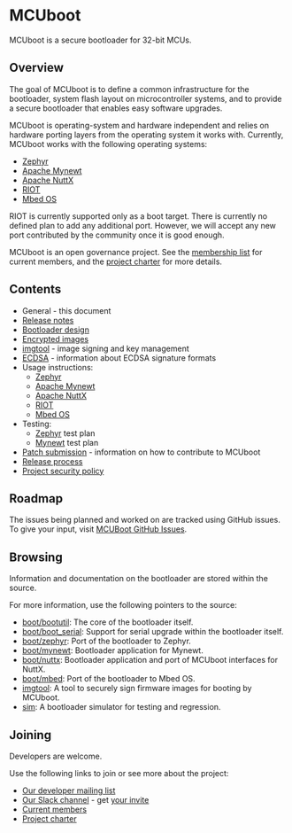 # MCUboot

MCUboot is a secure bootloader for 32-bit MCUs.

## Overview

The goal of MCUboot is to define a common infrastructure for the bootloader, system flash layout on microcontroller systems, and to provide a secure bootloader that enables easy software upgrades.

MCUboot is operating-system and hardware independent and relies on hardware porting layers from the operating system it works with.
Currently, MCUboot works with the following operating systems:
- [Zephyr](https://www.zephyrproject.org/)
- [Apache Mynewt](https://mynewt.apache.org/)
- [Apache NuttX](https://nuttx.apache.org/)
- [RIOT](https://www.riot-os.org/)
- [Mbed OS](https://os.mbed.com/)

RIOT is currently supported only as a boot target.
There is currently no defined plan to add any additional port.
However, we will accept any new port contributed by the community once it is good enough.

MCUboot is an open governance project.
See the [membership list](https://github.com/mcu-tools/mcuboot/wiki/Members) for current members, and the [project charter](https://github.com/mcu-tools/mcuboot/wiki/MCUboot-Project-Charter) for more details.

## Contents

- General - this document
- [Release notes](release-notes.md)
- [Bootloader design](design.md)
- [Encrypted images](encrypted_images.md)
- [imgtool](imgtool.md) - image signing and key management
- [ECDSA](ecdsa.md) - information about ECDSA signature formats
- Usage instructions:
  - [Zephyr](readme-zephyr.md)
  - [Apache Mynewt](readme-mynewt.md)
  - [Apache NuttX](readme-nuttx.md)
  - [RIOT](readme-riot.md)
  - [Mbed OS](readme-mbed.md)
- Testing:
  - [Zephyr](testplan-zephyr.md) test plan
  - [Mynewt](testplan-mynewt.md) test plan
- [Patch submission](SubmittingPatches.md) - information on how to contribute to MCUboot
- [Release process](release.md)
- [Project security policy](SECURITY.md)

## Roadmap

The issues being planned and worked on are tracked using GitHub issues.
To give your input, visit [MCUBoot GitHub Issues](https://github.com/mcu-tools/mcuboot/issues).

## Browsing

Information and documentation on the bootloader are stored within the source.

For more information, use the following pointers to the source:

- [boot/bootutil](https://github.com/mcu-tools/mcuboot/tree/main/boot/bootutil): The core of the bootloader itself.
- [boot/boot\_serial](https://github.com/mcu-tools/mcuboot/tree/main/boot/boot_serial): Support for serial upgrade within the bootloader itself.
- [boot/zephyr](https://github.com/mcu-tools/mcuboot/tree/main/boot/zephyr): Port of the bootloader to Zephyr.
- [boot/mynewt](https://github.com/mcu-tools/mcuboot/tree/main/boot/mynewt): Bootloader application for Mynewt.
- [boot/nuttx](https://github.com/mcu-tools/mcuboot/tree/main/boot/nuttx): Bootloader application and port of MCUboot interfaces for NuttX.
- [boot/mbed](https://github.com/mcu-tools/mcuboot/tree/main/boot/mbed): Port of the bootloader to Mbed OS.
- [imgtool](https://github.com/mcu-tools/mcuboot/tree/main/scripts/imgtool.py): A tool to securely sign firmware images for booting by MCUboot.
- [sim](https://github.com/mcu-tools/mcuboot/tree/main/sim): A bootloader simulator for testing and regression.

## Joining

Developers are welcome.

Use the following links to join or see more about the project:

* [Our developer mailing list](https://groups.io/g/MCUBoot)
* [Our Slack channel](https://mcuboot.slack.com/) - get [your invite](https://join.slack.com/t/mcuboot/shared_invite/MjE2NDcwMTQ2MTYyLTE1MDA4MTIzNTAtYzgyZTU0NjFkMg)
* [Current members](https://github.com/mcu-tools/mcuboot/wiki/Members)
* [Project charter](https://github.com/mcu-tools/mcuboot/wiki/MCUboot-Project-Charter)
